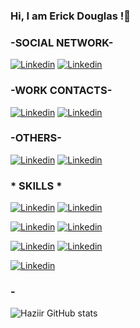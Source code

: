 ### Hi, I am Erick Douglas !👋
### -SOCIAL NETWORK-
[![Linkedin](https://img.shields.io/badge/WhatsApp-25D366?style=for-the-badge&logo=whatsapp&logoColor=white)](https://meus-contatos.netlify.app/)
[![Linkedin](https://img.shields.io/badge/Instagram-E4405F?style=for-the-badge&logo=instagram&logoColor=white)](https://instagram.com/erick_ol1veira?igshid=YWJhMjlhZTc=)

### -WORK CONTACTS-
[![Linkedin](https://img.shields.io/badge/Gmail-D14836?style=for-the-badge&logo=gmail&logoColor=white)](htttp://meus-contatos.netlify.app)
[![Linkedin](https://img.shields.io/badge/LinkedIn-0077B5?style=for-the-badge&logo=linkedin&logoColor=white)](https://www.linkedin.com/in/erick-oliveira-210714197/)

### -OTHERS-
[![Linkedin](https://img.shields.io/badge/Steam-000000?style=for-the-badge&logo=steam&logoColor=white)](https://steamcommunity.com/profiles/76561199376430244/)
[![Linkedin](https://img.shields.io/badge/Discord-7289DA?style=for-the-badge&logo=discord&logoColor=white)]()

### * SKILLS *
[![Linkedin](https://img.shields.io/badge/HTML5-E34F26?style=for-the-badge&logo=html5&logoColor=white)]()
[![Linkedin](https://img.shields.io/badge/CSS3-1572B6?style=for-the-badge&logo=css3&logoColor=white)]()

[![Linkedin](https://img.shields.io/badge/JavaScript-F7DF1E?style=for-the-badge&logo=javascript&logoColor=black)]()
[![Linkedin](https://img.shields.io/badge/C%2B%2B-00599C?style=for-the-badge&logo=c%2B%2B&logoColor=white)]()

[![Linkedin](https://img.shields.io/badge/PHP-777BB4?style=for-the-badge&logo=php&logoColor=white)]()
[![Linkedin](https://img.shields.io/badge/React-20232A?style=for-the-badge&logo=react&logoColor=61DAFB)]()

[![Linkedin](https://img.shields.io/badge/Windows-0078D6?style=for-the-badge&logo=windows&logoColor=white)]()
















### -
![Haziir GitHub stats](https://github-readme-stats.vercel.app/api?username=Haziir&show_icons=true&theme=radical)
